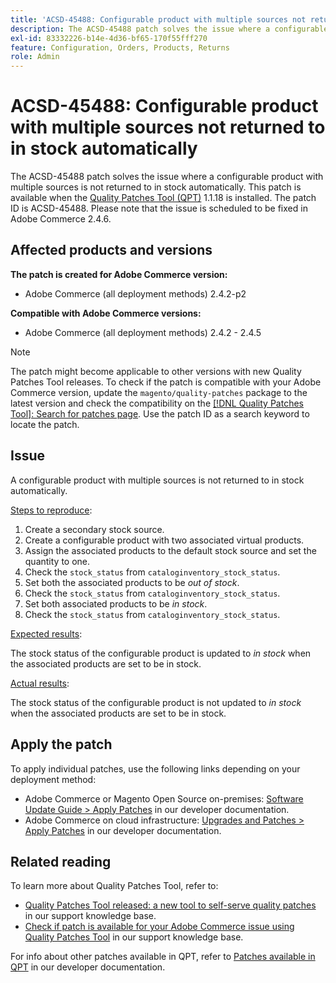 ```yaml
---
title: 'ACSD-45488: Configurable product with multiple sources not returned to in stock automatically'
description: The ACSD-45488 patch solves the issue where a configurable product with multiple sources is not returned to in stock automatically. This patch is available when the [Quality Patches Tool (QPT)](/help/announcements/adobe-commerce-announcements/magento-quality-patches-released-new-tool-to-self-serve-quality-patches.md) 1.1.18 is installed. The patch ID is ACSD-45488. Please note that the issue is scheduled to be fixed in Adobe Commerce 2.4.6.
exl-id: 83332226-b14e-4d36-bf65-170f55fff270
feature: Configuration, Orders, Products, Returns
role: Admin
---
```

# ACSD-45488: Configurable product with multiple sources not returned to in stock automatically

The ACSD-45488 patch solves the issue where a configurable product with multiple sources is not returned to in stock automatically. This patch is available when the [Quality Patches Tool (QPT)](/help/announcements/adobe-commerce-announcements/magento-quality-patches-released-new-tool-to-self-serve-quality-patches.md) 1.1.18 is installed. The patch ID is ACSD-45488. Please note that the issue is scheduled to be fixed in Adobe Commerce 2.4.6.

## Affected products and versions

**The patch is created for Adobe Commerce version:**

* Adobe Commerce (all deployment methods) 2.4.2-p2

**Compatible with Adobe Commerce versions:**

* Adobe Commerce (all deployment methods) 2.4.2 - 2.4.5

>[!NOTE]
>
>The patch might become applicable to other versions with new Quality Patches Tool releases. To check if the patch is compatible with your Adobe Commerce version, update the `magento/quality-patches` package to the latest version and check the compatibility on the [[!DNL Quality Patches Tool]: Search for patches page](https://experienceleague.adobe.com/tools/commerce-quality-patches/index.html). Use the patch ID as a search keyword to locate the patch.

## Issue

A configurable product with multiple sources is not returned to in stock automatically.

<u>Steps to reproduce</u>:

1. Create a secondary stock source.
1. Create a configurable product with two associated virtual products.
1. Assign the associated products to the default stock source and set the quantity to one.
1. Check the `stock_status` from `cataloginventory_stock_status`.
1. Set both the associated products to be *out of stock*.
1. Check the `stock_status` from `cataloginventory_stock_status`.
1. Set both associated products to be *in stock*.
1. Check the `stock_status` from `cataloginventory_stock_status`.

<u>Expected results</u>:

The stock status of the configurable product is updated to *in stock* when the associated products are set to be in stock.

<u>Actual results</u>:

The stock status of the configurable product is not updated to *in stock* when the associated products are set to be in stock.

## Apply the patch

To apply individual patches, use the following links depending on your deployment method:

* Adobe Commerce or Magento Open Source on-premises: [Software Update Guide > Apply Patches](https://experienceleague.adobe.com/en/docs/commerce-operations/tools/quality-patches-tool/usage) in our developer documentation.
* Adobe Commerce on cloud infrastructure: [Upgrades and Patches > Apply Patches](https://experienceleague.adobe.com/en/docs/commerce-cloud-service/user-guide/develop/upgrade/apply-patches) in our developer documentation.

## Related reading

To learn more about Quality Patches Tool, refer to:

* [Quality Patches Tool released: a new tool to self-serve quality patches](/help/announcements/adobe-commerce-announcements/magento-quality-patches-released-new-tool-to-self-serve-quality-patches.md) in our support knowledge base.
* [Check if patch is available for your Adobe Commerce issue using Quality Patches Tool](/help/support-tools/patches-available-in-qpt-tool/check-patch-for-magento-issue-with-magento-quality-patches.md) in our support knowledge base.

For info about other patches available in QPT, refer to [Patches available in QPT](https://experienceleague.adobe.com/tools/commerce-quality-patches/index.html) in our developer documentation.
